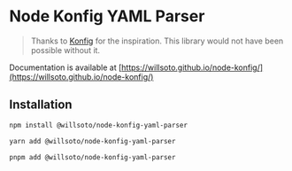 # Node Konfig YAML Parser

> Thanks to [Konfig](https://github.com/lalamove/konfig) for the inspiration. This library would not have been possible without it.

Documentation is available at [https://willsoto.github.io/node-konfig/](https://willsoto.github.io/node-konfig/)

## Installation

```bash
npm install @willsoto/node-konfig-yaml-parser
```

```bash
yarn add @willsoto/node-konfig-yaml-parser
```

```bash
pnpm add @willsoto/node-konfig-yaml-parser
```
